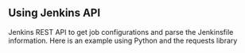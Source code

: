 ## Using Jenkins API

Jenkins REST API to get job configurations and parse the Jenkinsfile information. Here is an example using Python and the requests library
